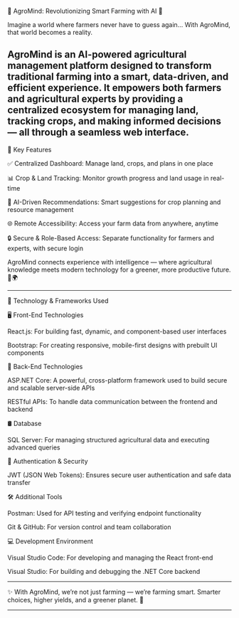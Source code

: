 
🚀 AgroMind: Revolutionizing Smart Farming with AI 🌾

Imagine a world where farmers never have to guess again...
With AgroMind, that world becomes a reality.

AgroMind is an AI-powered agricultural management platform designed to transform traditional farming into a smart, data-driven, and efficient experience. It empowers both farmers and agricultural experts by providing a centralized ecosystem for managing land, tracking crops, and making informed decisions — all through a seamless web interface.
---

🌟 Key Features

✅ Centralized Dashboard: Manage land, crops, and plans in one place

📊 Crop & Land Tracking: Monitor growth progress and land usage in real-time

🤖 AI-Driven Recommendations: Smart suggestions for crop planning and resource management

🌐 Remote Accessibility: Access your farm data from anywhere, anytime

🔒 Secure & Role-Based Access: Separate functionality for farmers and experts, with secure login

AgroMind connects experience with intelligence — where agricultural knowledge meets modern technology for a greener, more productive future. 🌱🌍

---

🧠 Technology & Frameworks Used

🖥️ Front-End Technologies

React.js: For building fast, dynamic, and component-based user interfaces

Bootstrap: For creating responsive, mobile-first designs with prebuilt UI components


🧩 Back-End Technologies

ASP.NET Core: A powerful, cross-platform framework used to build secure and scalable server-side APIs

RESTful APIs: To handle data communication between the frontend and backend


🛢️ Database

SQL Server: For managing structured agricultural data and executing advanced queries


🔐 Authentication & Security

JWT (JSON Web Tokens): Ensures secure user authentication and safe data transfer


🛠️ Additional Tools

Postman: Used for API testing and verifying endpoint functionality

Git & GitHub: For version control and team collaboration


💻 Development Environment

Visual Studio Code: For developing and managing the React front-end

Visual Studio: For building and debugging the .NET Core backend


---

✨ With AgroMind, we’re not just farming — we’re farming smart.
Smarter choices, higher yields, and a greener planet. 🌿


---

